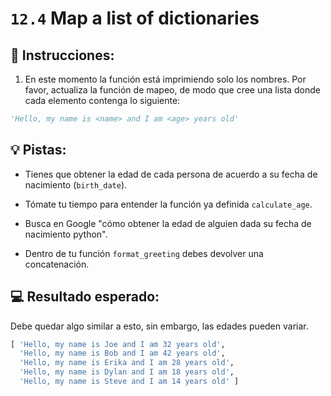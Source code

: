 # `12.4` Map a list of dictionaries

## 📝 Instrucciones:

1. En este momento la función está imprimiendo solo los nombres. Por favor, actualiza la función de mapeo, de modo que cree una lista donde cada elemento contenga lo siguiente:

```py
'Hello, my name is <name> and I am <age> years old'
```

## 💡 Pistas:

- Tienes que obtener la edad de cada persona de acuerdo a su fecha de nacimiento (`birth_date`).

- Tómate tu tiempo para entender la función ya definida `calculate_age`.

- Busca en Google "cómo obtener la edad de alguien dada su fecha de nacimiento python".

- Dentro de tu función `format_greeting` debes devolver una concatenación.

## 💻 Resultado esperado:

Debe quedar algo similar a esto, sin embargo, las edades pueden variar.

```py
[ 'Hello, my name is Joe and I am 32 years old',
  'Hello, my name is Bob and I am 42 years old',
  'Hello, my name is Erika and I am 28 years old',
  'Hello, my name is Dylan and I am 18 years old',
  'Hello, my name is Steve and I am 14 years old' ]
```
